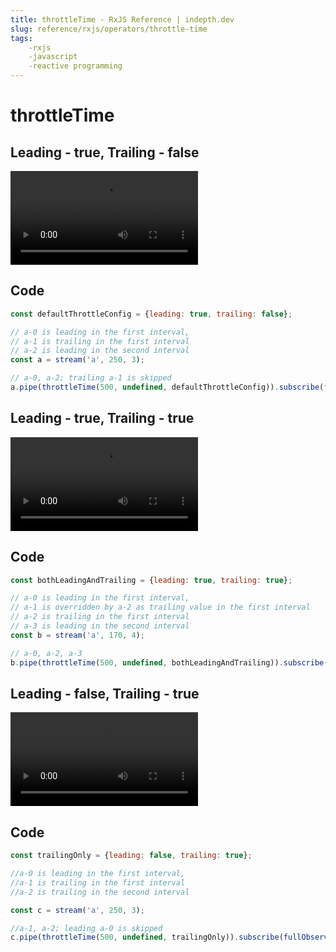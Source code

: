 ```yaml
---
title: throttleTime - RxJS Reference | indepth.dev
slug: reference/rxjs/operators/throttle-time
tags:
    -rxjs 
    -javascript 
    -reactive programming
---
```


# throttleTime

## Leading - true, Trailing - false

<video>
    <source src="https://images.indepth.dev/references/rxjs/throttle-time-trailing-false.mp4" type="video/mp4">
</video>

## Code

```javascript
const defaultThrottleConfig = {leading: true, trailing: false};

// a-0 is leading in the first interval,
// a-1 is trailing in the first interval
// a-2 is leading in the second interval
const a = stream('a', 250, 3);

// a-0, a-2; trailing a-1 is skipped
a.pipe(throttleTime(500, undefined, defaultThrottleConfig)).subscribe(fullObserver(operator));
```

## Leading - true, Trailing - true

<video>
    <source src="https://images.indepth.dev/references/rxjs/throttle-time-true.mp4" type="video/mp4">
</video>

## Code

```javascript
const bothLeadingAndTrailing = {leading: true, trailing: true};

// a-0 is leading in the first interval,
// a-1 is overridden by a-2 as trailing value in the first interval
// a-2 is trailing in the first interval
// a-3 is leading in the second interval
const b = stream('a', 170, 4);

// a-0, a-2, a-3
b.pipe(throttleTime(500, undefined, bothLeadingAndTrailing)).subscribe(fullObserver(operator));
```

## Leading - false, Trailing - true

<video>
    <source src="https://images.indepth.dev/references/rxjs/throttle-time-leading-false.mp4" type="video/mp4">
</video>

## Code

```javascript
const trailingOnly = {leading: false, trailing: true};

//a-0 is leading in the first interval,
//a-1 is trailing in the first interval
//a-2 is trailing in the second interval

const c = stream('a', 250, 3);

//a-1, a-2; leading a-0 is skipped
c.pipe(throttleTime(500, undefined, trailingOnly)).subscribe(fullObserver(operator));
```

